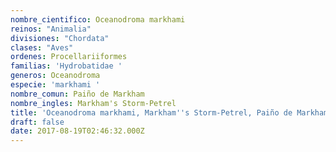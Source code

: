 ```yaml
---
nombre_cientifico: Oceanodroma markhami
reinos: "Animalia"
divisiones: "Chordata"
clases: "Aves"
ordenes: Procellariiformes
familias: 'Hydrobatidae '
generos: Oceanodroma
especie: 'markhami '
nombre_comun: Paiño de Markham
nombre_ingles: Markham's Storm-Petrel
title: 'Oceanodroma markhami, Markham''s Storm-Petrel, Paiño de Markham'
draft: false
date: 2017-08-19T02:46:32.000Z
---
```


